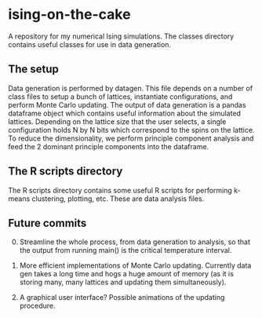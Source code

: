 # ising-on-the-cake
A repository for my numerical Ising simulations. The classes directory contains useful classes for use in data generation.

## The setup

Data generation is performed by datagen. This file depends on a number of class files to setup a bunch of lattices, instantiate configurations, and perform Monte Carlo updating. The output of data generation is a pandas dataframe object which contains useful information about the simulated lattices. Depending on the lattice size that the user selects, a single configuration holds N by N bits which correspond to the spins on the lattice. To reduce the dimensionality, we perform principle component analysis and feed the 2 dominant principle components into the dataframe.

## The R scripts directory

The R scripts directory contains some useful R scripts for performing k-means clustering, plotting, etc. These are data analysis files.

## Future commits

0. Streamline the whole process, from data generation to analysis, so that the output from running main() is the critical temperature interval.

1. More efficient implementations of Monte Carlo updating. Currently data gen takes a long time and hogs a huge amount of memory (as it is storing many, many lattices and updating them simultaneously).

2. A graphical user interface? Possible animations of the updating procedure.
